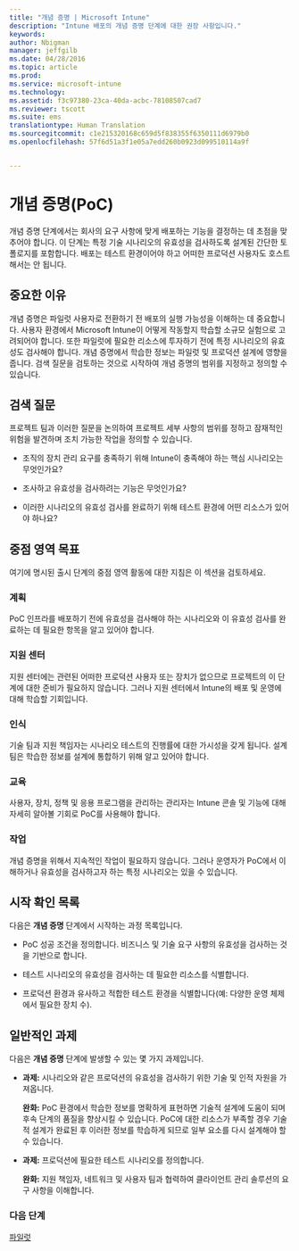 ```yaml
---
title: "개념 증명 | Microsoft Intune"
description: "Intune 배포의 개념 증명 단계에 대한 권장 사항입니다."
keywords: 
author: Nbigman
manager: jeffgilb
ms.date: 04/28/2016
ms.topic: article
ms.prod: 
ms.service: microsoft-intune
ms.technology: 
ms.assetid: f3c97380-23ca-40da-acbc-78108507cad7
ms.reviewer: tscott
ms.suite: ems
translationtype: Human Translation
ms.sourcegitcommit: c1e215320168c659d5f838355f6350111d6979b0
ms.openlocfilehash: 57f6d51a3f1e05a7edd260b0923d099510114a9f


---
```


# 개념 증명(PoC)
개념 증명 단계에서는 회사의 요구 사항에 맞게 배포하는 기능을 결정하는 데 초점을 맞추어야 합니다. 이 단계는 특정 기술 시나리오의 유효성을 검사하도록 설계된 간단한 토폴로지를 포함합니다.  배포는 테스트 환경이어야 하고 어떠한 프로덕션 사용자도 호스트해서는 안 됩니다.

## 중요한 이유
개념 증명은 파일럿 사용자로 전환하기 전 배포의 실행 가능성을 이해하는 데 중요합니다. 사용자 환경에서 Microsoft Intune이 어떻게 작동할지 학습할 소규모 실험으로 고려되어야 합니다. 또한 파일럿에 필요한 리소스에 투자하기 전에 특정 시나리오의 유효성도 검사해야 합니다. 개념 증명에서 학습한 정보는 파일럿 및 프로덕션 설계에 영향을 줍니다.
검색 질문을 검토하는 것으로 시작하여 개념 증명의 범위를 지정하고 정의할 수 있습니다.

## 검색 질문
프로젝트 팀과 이러한 질문을 논의하여 프로젝트 세부 사항의 범위를 정하고 잠재적인 위험을 발견하며 조치 가능한 작업을 정의할 수 있습니다.

-   조직의 장치 관리 요구를 충족하기 위해 Intune이 충족해야 하는 핵심 시나리오는 무엇인가요?

-   조사하고 유효성을 검사하려는 기능은 무엇인가요?

-   이러한 시나리오의 유효성 검사를 완료하기 위해 테스트 환경에 어떤 리소스가 있어야 하나요?

## 중점 영역 목표
여기에 명시된 출시 단계의 중점 영역 활동에 대한 지침은 이 섹션을 검토하세요.

### 계획
PoC 인프라를 배포하기 전에 유효성을 검사해야 하는 시나리오와 이 유효성 검사를 완료하는 데 필요한 항목을 알고 있어야 합니다.

### 지원 센터
지원 센터에는 관련된 어떠한 프로덕션 사용자 또는 장치가 없으므로 프로젝트의 이 단계에 대한 준비가 필요하지 않습니다. 그러나 지원 센터에서 Intune의 배포 및 운영에 대해 학습할 기회입니다.

### 인식
기술 팀과 지원 책임자는 시나리오 테스트의 진행률에 대한 가시성을 갖게 됩니다. 설계 팀은 학습한 정보를 설계에 통합하기 위해 알고 있어야 합니다.

### 교육
사용자, 장치, 정책 및 응용 프로그램을 관리하는 관리자는 Intune 콘솔 및 기능에 대해 자세히 알아볼 기회로 PoC를 사용해야 합니다.

### 작업
개념 증명을 위해서 지속적인 작업이 필요하지 않습니다. 그러나 운영자가 PoC에서 이해하거나 유효성을 검사하고자 하는 특정 시나리오는 있을 수 있습니다.

## 시작 확인 목록
다음은 **개념 증명** 단계에서 시작하는 과정 목록입니다.

-   PoC 성공 조건을 정의합니다. 비즈니스 및 기술 요구 사항의 유효성을 검사하는 것을 기반으로 합니다.

-   테스트 시나리오의 유효성을 검사하는 데 필요한 리소스를 식별합니다.

-   프로덕션 환경과 유사하고 적합한 테스트 환경을 식별합니다(예: 다양한 운영 체제에서 필요한 장치 수).

## 일반적인 과제
다음은 **개념 증명** 단계에 발생할 수 있는 몇 가지 과제입니다.

-   **과제:** 시나리오와 같은 프로덕션의 유효성을 검사하기 위한 기술 및 인적 자원을 가져옵니다.

    **완화:** PoC 환경에서 학습한 정보를 명확하게 표현하면 기술적 설계에 도움이 되며 후속 단계의 품질을 향상시킬 수 있습니다. PoC에 대한 리소스가 부족할 경우 기술적 설계가 완료된 후 이러한 정보를 학습하게 되므로 일부 요소를 다시 설계해야 할 수 있습니다.

-   **과제:** 프로덕션에 필요한 테스트 시나리오를 정의합니다.

    **완화:** 지원 책임자, 네트워크 및 사용자 팀과 협력하여 클라이언트 관리 솔루션의 요구 사항을 이해합니다.

### 다음 단계
[파일럿](pilot.md)



<!--HONumber=Jul16_HO3-->


